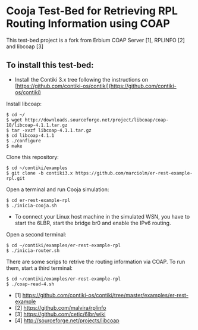 
Cooja Test-Bed for Retrieving RPL Routing Information using COAP
================================================================

This test-bed project is a fork from Erbium COAP Server [1], RPLINFO [2]  and libcoap [3]

To install this test-bed: 
-------------------------
- Install the Contiki 3.x tree following the instructions on [https://github.com/contiki-os/contiki](https://github.com/contiki-os/contiki) 

Install libcoap:

	$ cd ~/
	$ wget http://downloads.sourceforge.net/project/libcoap/coap-18/libcoap-4.1.1.tar.gz 
	$ tar -xvzf libcoap-4.1.1.tar.gz
	$ cd libcoap-4.1.1
	$ ./configure
	$ make

Clone this repository:

	$ cd ~/contiki/examples
	$ git clone -b contiki3.x https://github.com/marciolm/er-rest-example-rpl.git 

Open a terminal and run Cooja simulation:

	$ cd er-rest-example-rpl
	$ ./inicia-cooja.sh 

* To connect your Linux host machine in the simulated WSN, you have to start the 6LBR, start the bridge br0 and enable the IPv6 routing.

Open a second terminal:

	$ cd ~/contiki/examples/er-rest-example-rpl
	$ ./inicia-router.sh

There are some scrips to retrive the routing information via COAP. To run them, start a third terminal:

	$ cd ~/contiki/examples/er-rest-example-rpl
	$ ./coap-read-4.sh

* [1] https://github.com/contiki-os/contiki/tree/master/examples/er-rest-example
* [2] https://github.com/malvira/rplinfo
* [3] https://github.com/cetic/6lbr/wiki
* [4] http://sourceforge.net/projects/libcoap
